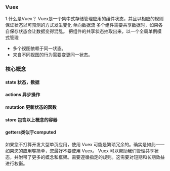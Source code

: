 ### Vuex
1.什么是Vuex？
Vuex是一个集中式存储管理应用的组件状态，并且以相应的规则保证状态以可预测的方式发生变化
单向数据流
多个组件需要共享数据时，如果各自保存状态会让数据变得混乱。
把组件的共享状态抽取出来，以一个全局单例模式管理
- 多个视图依赖于同一状态。
- 来自不同视图的行为需要变更同一状态。
### 核心概念
#### state 状态，数据
#### actions 异步操作
#### mutation 更新状态的函数
#### store 包含以上概念的容器
#### getters类似于computed

如果您不打算开发大型单页应用，使用 Vuex 可能是繁琐冗余的。确实是如此——如果您的应用够简单，您最好不要使用 Vuex。
Vuex 可以帮助我们管理共享状态，并附带了更多的概念和框架。需要遵循指定的规则。这需要对短期和长期效益进行权衡。